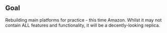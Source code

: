 ## Goal

Rebuilding main platforms for practice - this time Amazon.
Whilst it may not contain ALL features and functionality,
it will be a decently-looking replica.
